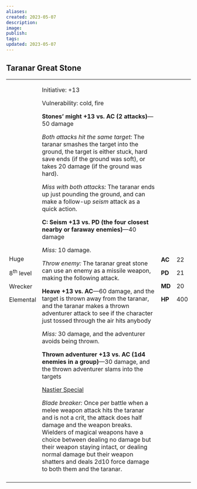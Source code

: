 ```yaml
---
aliases: 
created: 2023-05-07
description: 
image: 
publish: 
tags: 
updated: 2023-05-07
---
```


## Taranar Great Stone

<table>
<colgroup>
<col style="width: 16%" />
<col style="width: 71%" />
<col style="width: 5%" />
<col style="width: 6%" />
</colgroup>
<tbody>
<tr class="odd">
<td><p>Huge</p>
<p>8<sup>th</sup> level</p>
<p>Wrecker</p>
<p>Elemental</p></td>
<td><p>Initiative: +13</p>
<p>Vulnerability: cold, fire</p>
<p><strong>Stones’ might +13 vs. AC (2 attacks)</strong>—50 damage</p>
<p><em>Both attacks hit the same target:</em> The taranar smashes the
target into the ground, the target is either stuck, hard save ends (if
the ground was soft), or takes 20 damage (if the ground was hard).</p>
<p><em>Miss with both attacks:</em> The taranar ends up just pounding
the ground, and can make a follow-up <em>seism</em> attack as a quick
action.</p>
<p><strong>C: Seism +13 vs. PD (the four closest nearby or faraway
enemies)</strong>—40 damage</p>
<p><em>Miss:</em> 10 damage.</p>
<p><em>Throw enemy:</em> The taranar great stone can use an enemy as a
missile weapon, making the following attack.</p>
<p><strong>Heave +13 vs. AC</strong>—60 damage, and the target is thrown
away from the taranar, and the taranar makes a thrown adventurer attack
to see if the character just tossed through the air hits anybody</p>
<p><em>Miss:</em> 30 damage, and the adventurer avoids being thrown.</p>
<p><strong>Thrown adventurer +13 vs. AC (1d4 enemies in a
group)</strong>—30 damage, and the thrown adventurer slams into the
targets</p>
<p><u>Nastier Special</u></p>
<p><em>Blade breaker:</em> Once per battle when a melee weapon attack
hits the taranar and is not a crit, the attack does half damage and the
weapon breaks. Wielders of magical weapons have a choice between dealing
no damage but their weapon staying intact, or dealing normal damage but
their weapon shatters and deals 2d10 force damage to both them and the
taranar.</p></td>
<td><p><strong>AC</strong></p>
<p><strong>PD</strong></p>
<p><strong>MD</strong></p>
<p><strong>HP</strong></p></td>
<td><p>22</p>
<p>21</p>
<p>20</p>
<p>400</p></td>
</tr>
<tr class="even">
<td></td>
<td></td>
<td></td>
<td></td>
</tr>
</tbody>
</table>

